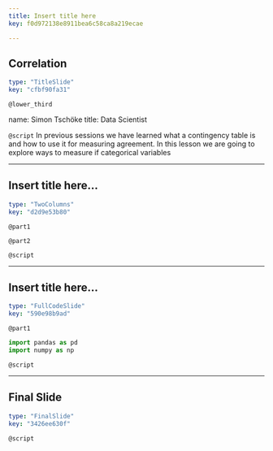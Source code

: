 ```yaml
---
title: Insert title here
key: f0d972138e8911bea6c58ca8a219ecae

---
```

## Correlation

```yaml
type: "TitleSlide"
key: "cfbf90fa31"
```

`@lower_third`

name: Simon Tschöke
title: Data Scientist


`@script`
In previous sessions we have learned what a contingency table is and how to use it for measuring agreement. In this lesson we are going to explore ways to measure if categorical variables


---
## Insert title here...

```yaml
type: "TwoColumns"
key: "d2d9e53b80"
```

`@part1`



`@part2`



`@script`



---
## Insert title here...

```yaml
type: "FullCodeSlide"
key: "590e98b9ad"
```

`@part1`
```python
import pandas as pd
import numpy as np
```


`@script`



---
## Final Slide

```yaml
type: "FinalSlide"
key: "3426ee630f"
```

`@script`


